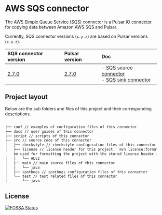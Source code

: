 # AWS SQS connector

The [AWS Simple Queue Service (SQS)](https://aws.amazon.com/sqs/?nc1=h_ls) connector is a [Pulsar IO connector](http://pulsar.apache.org/docs/en/next/io-overview/) for copying data between Amazon AWS SQS and Pulsar.

Currently, SQS connector versions (`x.y.z`) are based on Pulsar versions (`x.y.z`).

| SQS connector version | Pulsar version | Doc |
| :---------- | :------------------- | :------------- |
[2.7.0](https://github.com/streamnative/pulsar-io-sqs/releases/tag/v2.7.0)| [2.7.0](http://pulsar.apache.org/en/download/) | - [SQS source connector](TBD)<br>- [SQS sink connector](TBD)

## Project layout

Below are the sub folders and files of this project and their corresponding descriptions.

```bash

├── conf // examples of configuration files of this connector
├── docs // user guides of this connector
├── script // scripts of this connector
├── src // source code of this connector
│   ├── checkstyle // checkstyle configuration files of this connector
│   ├── license // license header for this project. `mvn license:format` can
    be used for formatting the project with the stored license header in this directory
│   │   └── ALv2
│   ├── main // main source files of this connector
│   │   └── java
│   ├── spotbugs // spotbugs configuration files of this connector
│   └── test // test related files of this connector
│       └── java

```

## License
[![FOSSA Status](https://app.fossa.io/api/projects/git%2Bgithub.com%2Fstreamnative%2Fpulsar-io-sqs.svg?type=large)](https://app.fossa.io/projects/git%2Bgithub.com%2Fstreamnative%2Fpulsar-io-sqs?ref=badge_large)